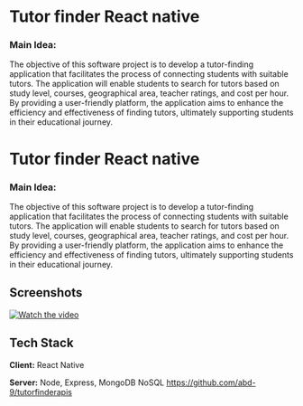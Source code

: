 
# Tutor finder React native

### Main Idea: 
The objective of this software project is to develop a tutor-finding application that facilitates the process of connecting students with suitable tutors. The application will enable students to search for tutors based on study level, courses, geographical area, teacher ratings, and cost per hour. By providing a user-friendly platform, the application aims to enhance the efficiency and effectiveness of finding tutors, ultimately supporting students in their educational journey.




# Tutor finder React native

### Main Idea: 
The objective of this software project is to develop a tutor-finding application that facilitates the process of connecting students with suitable tutors. The application will enable students to search for tutors based on study level, courses, geographical area, teacher ratings, and cost per hour. By providing a user-friendly platform, the application aims to enhance the efficiency and effectiveness of finding tutors, ultimately supporting students in their educational journey.




## Screenshots
[![Watch the video](https://github.com/abd-9/tfinder/blob/main/Public/demo.gif?raw=true)](https://drive.google.com/file/d/1lzDNohSQ-lnPI8JpcAlkRfNJL6cTmm8O/view?usp=drive_link)
 
## Tech Stack

**Client:** React Native

**Server:** Node, Express, MongoDB NoSQL
https://github.com/abd-9/tutorfinderapis
